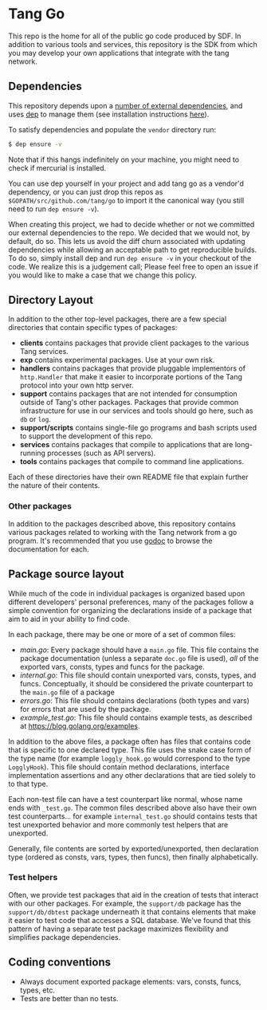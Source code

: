 # Tang Go 

This repo is the home for all of the public go code produced by SDF.  In addition to various tools and services, this repository is the SDK from which you may develop your own applications that integrate with the tang network.

## Dependencies

This repository depends upon a [number of external dependencies](./Gopkg.lock), and uses [dep](https://golang.github.io/dep/) to manage them (see installation instructions [here](https://golang.github.io/dep/docs/installation.html)).  

To satisfy dependencies and populate the `vendor` directory run: 

```bash
$ dep ensure -v
```

Note that if this hangs indefinitely on your machine, you might need to check if mercurial is installed.

You can use dep yourself in your project and add tang go as a vendor'd dependency, or you can just drop this repos as `$GOPATH/src/github.com/tang/go` to import it the canonical way (you still need to run `dep ensure -v`).

When creating this project, we had to decide whether or not we committed our external dependencies to the repo.  We decided that we would not, by default, do so.  This lets us avoid the diff churn associated with updating dependencies while allowing an acceptable path to get reproducible builds.  To do so, simply install dep and run `dep ensure -v` in your checkout of the code.  We realize this is a judgement call; Please feel free to open an issue if you would like to make a case that we change this policy.


## Directory Layout

In addition to the other top-level packages, there are a few special directories that contain specific types of packages:

* **clients** contains packages that provide client packages to the various Tang services.
* **exp** contains experimental packages.  Use at your own risk.
* **handlers** contains packages that provide pluggable implementors of `http.Handler` that make it easier to incorporate portions of the Tang protocol into your own http server. 
* **support** contains packages that are not intended for consumption outside of Tang's other packages.  Packages that provide common infrastructure for use in our services and tools should go here, such as `db` or `log`. 
* **support/scripts** contains single-file go programs and bash scripts used to support the development of this repo. 
* **services** contains packages that compile to applications that are long-running processes (such as API servers).
* **tools** contains packages that compile to command line applications.

Each of these directories have their own README file that explain further the nature of their contents.

### Other packages

In addition to the packages described above, this repository contains various packages related to working with the Tang network from a go program.  It's recommended that you use [godoc](https://godoc.org/github.com/tang/go#pkg-subdirectories) to browse the documentation for each.


## Package source layout

While much of the code in individual packages is organized based upon different developers' personal preferences, many of the packages follow a simple convention for organizing the declarations inside of a package that aim to aid in your ability to find code.

In each package, there may be one or more of a set of common files:

- *main.go*: Every package should have a `main.go` file.  This file contains the package documentation (unless a separate `doc.go` file is used), _all_ of the exported vars, consts, types and funcs for the package. 
- *internal.go*:  This file should contain unexported vars, consts, types, and funcs.  Conceptually, it should be considered the private counterpart to the `main.go` file of a package
- *errors.go*: This file should contains declarations (both types and vars) for errors that are used by the package.
- *example_test.go*: This file should contains example tests, as described at https://blog.golang.org/examples.

In addition to the above files, a package often has files that contains code that is specific to one declared type.  This file uses the snake case form of the type name (for example `loggly_hook.go` would correspond to the type `LogglyHook`).  This file should contain method declarations, interface implementation assertions and any other declarations that are tied solely to to that type.

Each non-test file can have a test counterpart like normal, whose name ends with `_test.go`.  The common files described above also have their own test counterparts... for example `internal_test.go` should contains tests that test unexported behavior and more commonly test helpers that are unexported.

Generally, file contents are sorted by exported/unexported, then declaration type  (ordered as consts, vars, types, then funcs), then finally alphabetically.

### Test helpers

Often, we provide test packages that aid in the creation of tests that interact with our other packages.  For example, the `support/db` package has the `support/db/dbtest` package underneath it that contains elements that make it easier to test code that accesses a SQL database.  We've found that this pattern of having a separate test package maximizes flexibility and simplifies package dependencies.


## Coding conventions

- Always document exported package elements: vars, consts, funcs, types, etc.
- Tests are better than no tests.
